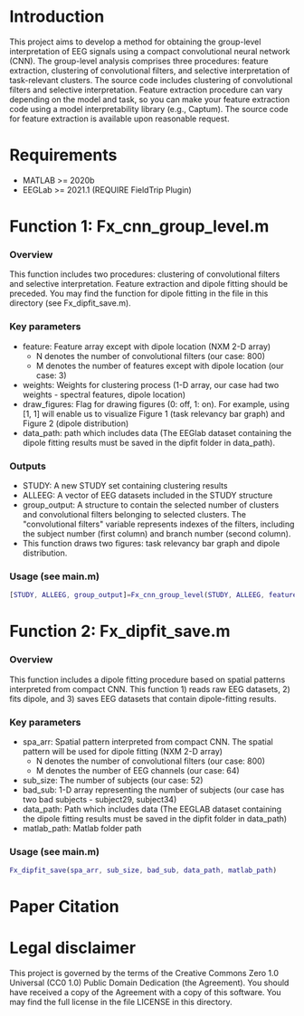 # Introduction
This project aims to develop a method for obtaining the group-level interpretation of EEG signals using a compact convolutional neural network (CNN). The group-level analysis comprises three procedures: feature extraction, clustering of convolutional filters, and selective interpretation of task-relevant clusters. The source code includes clustering of convolutional filters and selective interpretation. Feature extraction procedure can vary depending on the model and task, so you can make your feature extraction code using a model interpretability library (e.g., Captum). The source code for feature extraction is available upon reasonable request.

# Requirements
* MATLAB >= 2020b
* EEGLab >= 2021.1 (REQUIRE FieldTrip Plugin)

# Function 1: Fx_cnn_group_level.m
### Overview
This function includes two procedures: clustering of convolutional filters and selective interpretation.
Feature extraction and dipole fitting should be preceded.
You may find the function for dipole fitting in the file in this directory (see Fx_dipfit_save.m).
### Key parameters
* feature: Feature array except with dipole location (NXM 2-D array)
  * N denotes the number of convolutional filters (our case: 800)
  * M denotes the number of features except with dipole location (our case: 3)
* weights: Weights for clustering process (1-D array, our case had two weights - spectral features, dipole location)
* draw_figures: Flag for drawing figures (0: off, 1: on). For example, using [1, 1] will enable us to visualize Figure 1 (task relevancy bar graph) and Figure 2 (dipole distribution)
* data_path: path which includes data (The EEGlab dataset containing the dipole fitting results must be saved in the dipfit folder in data_path).
### Outputs
* STUDY: A new STUDY set containing clustering results
* ALLEEG: A vector of EEG datasets included in the STUDY structure 
* group_output: A structure to contain the selected number of clusters and convolutional filters belonging to selected clusters. The "convolutional filters" variable represents indexes of the filters, including the subject number (first column) and branch number (second column).
* This function draws two figures: task relevancy bar graph and dipole distribution.
### Usage (see main.m)
```MATLAB
[STUDY, ALLEEG, group_output]=Fx_cnn_group_level(STUDY, ALLEEG, features, weights, draw_figures, data_path);
```

# Function 2: Fx_dipfit_save.m
### Overview
This function includes a dipole fitting procedure based on spatial patterns interpreted from compact CNN.
This function 1) reads raw EEG datasets, 2) fits dipole, and 3) saves EEG datasets that contain dipole-fitting results.
### Key parameters
* spa_arr: Spatial pattern interpreted from compact CNN. The spatial pattern will be used for dipole fitting (NXM 2-D array)
  * N denotes the number of convolutional filters (our case: 800)
  * M denotes the number of EEG channels (our case: 64)
* sub_size: The number of subjects (our case: 52)
* bad_sub: 1-D array representing the number of subjects (our case has two bad subjects - subject29, subject34)
* data_path: Path which includes data (The EEGLAB dataset containing the dipole fitting results must be saved in the dipfit folder in data_path)
* matlab_path: Matlab folder path 
### Usage (see main.m)
```MATLAB
Fx_dipfit_save(spa_arr, sub_size, bad_sub, data_path, matlab_path)
```

# Paper Citation

# Legal disclaimer
This project is governed by the terms of the Creative Commons Zero 1.0 Universal (CC0 1.0) Public Domain Dedication (the Agreement). You should have received a copy of the Agreement with a copy of this software. You may find the full license in the file LICENSE in this directory.
